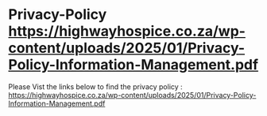 # Privacy-Policy https://highwayhospice.co.za/wp-content/uploads/2025/01/Privacy-Policy-Information-Management.pdf

Please Vist the links below to find the privacy policy : https://highwayhospice.co.za/wp-content/uploads/2025/01/Privacy-Policy-Information-Management.pdf
